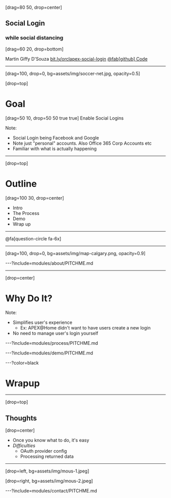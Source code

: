 [drag=80 50, drop=center]
## Social Login
### while social distancing

[drag=60 20, drop=bottom]

Martin Giffy D'Souza
[bit.ly/orclapex-social-login](https://bit.ly/orclapex-social-login)
[@fab[github] Code](https://github.com/martindsouza/pres-apex-social-login)


---
[drag=100, drop=0, bg=assets/img/soccer-net.jpg, opacity=0.5]

[drop=top]
# Goal

[drag=50 10, drop=50 50 true true]
Enable Social Logins

Note:
- Social Login being Facebook and Google
- Note just "personal" accounts. Also Office 365 Corp Accounts etc
- Familiar with what is actually happening

---

[drop=top]
# Outline

[drag=100 30, drop=center]
- Intro
- The Process
- Demo
- Wrap up


---

@fa[question-circle fa-6x]

---

[drag=100, drop=0, bg=assets/img/map-calgary.png, opacity=0.9]



---?include=modules/about/PITCHME.md


---

[drop=center]
# Why Do It?


Note:
- Simplifies user's experience
  - Ex: APEX@Home didn't want to have users create a new login
- No need to manage user's login yourself

---?include=modules/process/PITCHME.md

---?include=modules/demo/PITCHME.md

---?color=black
# Wrapup

--- 

[drop=top]
## Thoughts


[drop=center]
- Once you know what to do, it's easy
- *Difficulties* 
  - OAuth provider config
  - Processing returned data

---
[drop=left, bg=assets/img/mous-1.jpeg]

[drop=right, bg=assets/img/mous-2.jpeg]



---?include=modules/contact/PITCHME.md
